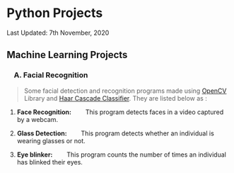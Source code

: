 # Python Projects 
Last Updated: 7th November, 2020
## Machine Learning Projects
### &emsp;A. Facial Recognition 
> Some facial detection and recognition programs made using [OpenCV](https://github.com/opencv/opencv) Library and [Haar Cascade Classifier](https://docs.opencv.org/3.4/db/d28/tutorial_cascade_classifier.html). They are listed below as :
1. **Face Recognition:** 
&emsp;&emsp;This program detects faces in a video captured by a webcam.

2. **Glass Detection:**
&emsp;&emsp;This program detects whether an individual is wearing glasses or not.

3. **Eye blinker:**
&emsp;&emsp;This program counts the number of times an individual has blinked their eyes.

